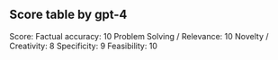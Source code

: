 ## Score table by gpt-4
Score: 
Factual accuracy: 10
Problem Solving / Relevance: 10
Novelty / Creativity: 8
Specificity: 9
Feasibility: 10
